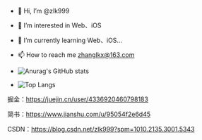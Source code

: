 - 👋 Hi, I’m @zlk999
- 👀 I’m interested in Web、iOS
- 🌱 I’m currently learning Web、iOS...
- 📫 How to reach me zhanglkx@163.com
- ![Anurag's GitHub stats](https://github-readme-stats.vercel.app/api?username=zhanglkx)

-   ![Top Langs](https://github-readme-stats.vercel.app/api/top-langs/?username=zhanglkx)



掘金：https://juejin.cn/user/4336920460798183

简书：https://www.jianshu.com/u/95054f2e6d45

CSDN：https://blog.csdn.net/zlk999?spm=1010.2135.3001.5343

<!---
zlk999/zlk999 is a ✨ special ✨ repository because its `README.md` (this file) appears on your GitHub profile.
You can click the Preview link to take a look at your changes.
--->
